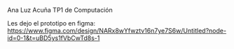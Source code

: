 Ana Luz Acuña
TP1 de Computación

Les dejo el prototipo en figma: https://www.figma.com/design/NARx8wYfwztv16n7ye7S6w/Untitled?node-id=0-1&t=uBD5ys1fVbCwTd8s-1
